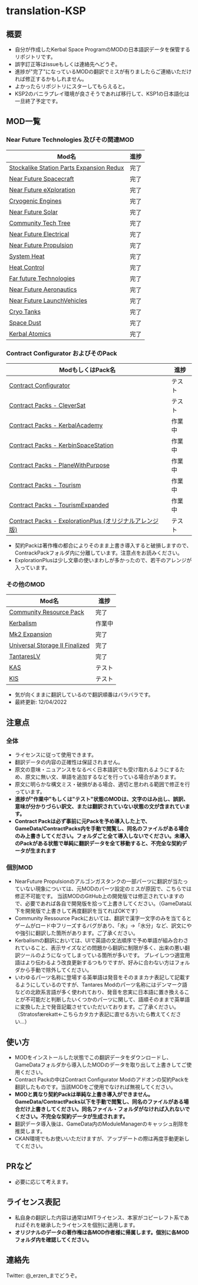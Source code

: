 # translation-KSP

## 概要

- 自分が作成したKerbal Space ProgramのMODの日本語訳データを保管するリポジトリです。
- 誤字訂正等はissueもしくは連絡先へどうぞ。
- 進捗が"完了"になっているMODの翻訳でミスが有りましたらご連絡いただければ修正するかもしれません。
- よかったらリポジトリにスターしてもらえると。
- KSP2のバニラプレイ環境が良さそうであれば移行して、KSP1の日本語化は一旦終了予定です。

## MOD一覧

### Near Future Technologies 及びその関連MOD

| Mod名                                                                                                                                                     | 進捗 |
| --------------------------------------------------------------------------------------------------------------------------------------------------------- | ---- |
| [Stockalike Station Parts Expansion Redux](https://forum.kerbalspaceprogram.com/index.php?/topic/170211-112-stockalike-station-parts-redux-june-12-2022/) | 完了 |
| [Near Future Spacecraft](https://forum.kerbalspaceprogram.com/index.php?/topic/155465-most-112x-near-future-technologies-august-26/)                      | 完了 |
| [Near Future eXploration](https://forum.kerbalspaceprogram.com/index.php?/topic/155465-most-112x-near-future-technologies-august-26/)                     | 完了 |
| [Cryogenic Engines](https://forum.kerbalspaceprogram.com/index.php?/topic/106089-112x-cryogenic-engines-liquid-hydrogen-and-methane-rockets-jan-22-2022/) | 完了 |
| [Near Future Solar](https://forum.kerbalspaceprogram.com/index.php?/topic/155465-most-112x-near-future-technologies-august-26/)                           | 完了 |
| [Community Tech Tree](https://forum.kerbalspaceprogram.com/index.php?/topic/90530-112x-community-tech-tree-july-3/)                                       | 完了 |
| [Near Future Electrical](https://forum.kerbalspaceprogram.com/index.php?/topic/155465-most-112x-near-future-technologies-august-26/)                      | 完了 |
| [Near Future Propulsion](https://forum.kerbalspaceprogram.com/index.php?/topic/155465-most-112x-near-future-technologies-august-26/)                      | 完了 |
| [System Heat](https://forum.kerbalspaceprogram.com/index.php?/topic/193909-112x-systemheat-a-replacement-for-the-coreheat-system-october-9/)              | 完了 |
| [Heat Control](https://forum.kerbalspaceprogram.com/index.php?/topic/112027-112x-heat-control-more-radiators-august-22-2021/)                             | 完了 |
| [Far future Technologies](https://forum.kerbalspaceprogram.com/index.php?/topic/199070-112x-far-future-technologies-august-23-new-engine/)                | 完了 |
| [Near Future Aeronautics](https://forum.kerbalspaceprogram.com/index.php?/topic/155465-most-112x-near-future-technologies-august-26/)                     | 完了 |
| [Near Future LaunchVehicles](https://forum.kerbalspaceprogram.com/index.php?/topic/155465-most-112x-near-future-technologies-august-26/)                  | 完了 |
| [Cryo Tanks](https://forum.kerbalspaceprogram.com/index.php?/topic/106089-112x-cryogenic-engines-liquid-hydrogen-and-methane-rockets-jan-22-2022/)        | 完了 |
| [Space Dust](https://forum.kerbalspaceprogram.com/index.php?/topic/197723-112x-space-dust-atmospheric-and-exospheric-harvesting-24062022/)                | 完了 |
| [Kerbal Atomics](https://forum.kerbalspaceprogram.com/index.php?/topic/130503-112x-kerbal-atomics-fancy-nuclear-engines-january-22%C2%A02022/)            | 完了 |

### Contract Configurator およびそのPack

| ModもしくはPack名                                                                                                                                                   | 進捗   |
| ------------------------------------------------------------------------------------------------------------------------------------------------------------------- | ------ |
| [Contract Configurator](https://forum.kerbalspaceprogram.com/index.php?/topic/91625-1101-contract-configurator-v1305-2020-10-05/)                                   | テスト |
| [Contract Packs - CleverSat](https://forum.kerbalspaceprogram.com/index.php?/topic/91625-1101-contract-configurator-v1305-2020-10-05/)                              | テスト |
| [Contract Packs - KerbalAcademy](https://forum.kerbalspaceprogram.com/index.php?/topic/91625-1101-contract-configurator-v1305-2020-10-05/)                          | 作業中 |
| [Contract Packs - KerbinSpaceStation](https://forum.kerbalspaceprogram.com/index.php?/topic/91625-1101-contract-configurator-v1305-2020-10-05/)                     | 作業中 |
| [Contract Packs - PlaneWithPurpose](https://forum.kerbalspaceprogram.com/index.php?/topic/91625-1101-contract-configurator-v1305-2020-10-05/)                       | 作業中 |
| [Contract Packs - Tourism](https://forum.kerbalspaceprogram.com/index.php?/topic/91625-1101-contract-configurator-v1305-2020-10-05/)                                | 作業中 |
| [Contract Packs - TourismExpanded](https://forum.kerbalspaceprogram.com/index.php?/topic/91625-1101-contract-configurator-v1305-2020-10-05/)                        | 作業中 |
| [Contract Packs - ExplorationPlus (オリジナルアレンジ版)](https://forum.kerbalspaceprogram.com/index.php?/topic/91625-1101-contract-configurator-v1305-2020-10-05/) | テスト |

- 契約Packは著作権の都合によりそのまま上書き導入すると破損しますので、ContrackPackフォルダ内に分離しています。注意点をお読みください。
- ExplorationPlusは少し文章の使いまわしが多かったので、若干のアレンジが入っています。

### その他のMOD

| Mod名                                                                                                                              | 進捗   |
| ---------------------------------------------------------------------------------------------------------------------------------- | ------ |
| [Community Resource Pack](https://forum.kerbalspaceprogram.com/index.php?/topic/83007-1x-community-resource-pack/)                 | 完了   |
| [Kerbalism](https://github.com/Kerbalism/Kerbalism)                                                                                | 作業中 |
| [Mk2 Expansion](https://forum.kerbalspaceprogram.com/index.php?/topic/109145-112x-mk2-expansion-v191-update-10521/)                | 完了   |
| [Universal Storage II Finalized](https://spacedock.info/mod/2960/Universal%20Storage%20II%20Finalized)                             | 完了   |
| [TantaresLV](https://forum.kerbalspaceprogram.com/index.php?/topic/73686-112x-tantares-stockalike-soyuz-and-mir-150872022tsyklon/) | 完了   |
| [KAS](https://forum.kerbalspaceprogram.com/index.php?/topic/142594-minimum-ksp-version-111-kerbal-attachment-system-kas-v112/)     | テスト |
| [KIS](https://forum.kerbalspaceprogram.com/index.php?/topic/149848-minimum-ksp-version-112-kerbal-inventory-system-kis-v129/)      | テスト |

- 気が向くままに翻訳しているので翻訳順番はバラバラです。
- 最終更新: 12/04/2022

## 注意点

### 全体

- ライセンスに従って使用できます。
- 翻訳データの内容の正確性は保証されません。
- 原文の意味・ニュアンスをなるべく日本語訳でも受け取れるようにするため、原文に無い文、単語を追加するなどを行っている場合があります。
- 原文に明らかな構文ミス・破損がある場合、適切と思われる範囲で修正を行っています。
- **進捗が"作業中"もしくは"テスト"状態のMODは、文字のはみ出し、誤訳、意味が分かりづらい訳文、または翻訳されていない状態の文が含まれています。**
- **Contract Packは必ず事前に元Packを予め導入した上で、GameData/ContractPacks内を手動で閲覧し、同名のファイルがある場合のみ上書きしてください。フォルダごと全て導入しないでください。未導入のPackがある状態で単純に翻訳データを全て移動すると、不完全な契約データが生まれます**

### 個別MOD

- NearFuture Propulsionのアルゴンガスタンクの一部パーツに翻訳が当たっていない現象については、元MODのパーツ設定のミスが原因で、こちらでは修正不可能です。
当該MODのGitHub上の開発版では修正されていますので、必要であれば各自で開発版を拾って上書きしてください。（GameData以下を開発版で上書きして再度翻訳を当てればOKです）
- Community Ressource Packにおいては、翻訳で漢字一文字のみを当てるとゲームがロード中フリーズするバグがあり、「水」→「水分」など、訳文にやや強引に翻訳した箇所があります。ご了承ください。
- Kerbalismの翻訳においては、UIで英語の文法順序で予め単語が組み合わされていること、表示サイズなどの問題から翻訳に制限が多く、出来の悪い翻訳ツールのようになってしまっている箇所が多いです。
プレイしつつ適宜用語はより伝わるよう改良更新するつもりですが、好みに合わない方はフォルダから手動で除外してください。
- いわゆるパーツ名称に登場する英単語は発音をそのままカナ表記して記載するようにしているのですが、Tantares Modのパーツ名称にはデンマーク語などの北欧系言語が多く使われており、発音を忠実に日本語に置き換えることが不可能だと判断したいくつかのパーツに関して、語順そのままで英単語に変換した上で発音記載させていただいております。ご了承ください。（Stratosfærekatt←こちらカタカナ表記に直せる方いたら教えてください...）

## 使い方

- MODをインストールした状態でこの翻訳データをダウンロードし、GameDataフォルダから導入したMODのデータを取り出して上書きしてご使用ください。
- Contract Packの中はContract Configurator Modのアドオンの契約Packを翻訳したものです。当該MODをご使用でなければ無視してください。
- **MODと異なり契約Packは単純な上書き導入ができません。GameData/ContractPacks以下を手動で閲覧し、同名のファイルがある場合だけ上書きしてください。同名ファイル・フォルダがなければ入れないでください。不完全な契約データが生成されます。**
- 翻訳データ導入後は、GameData内のModuleManagerのキャッシュ削除を推奨します。
- CKAN環境でもお使いいただけますが、アップデートの際は再度手動更新してください。

## PRなど

- 必要に応じて考えます。

## ライセンス表記

- 私自身の翻訳した内容は通常はMITライセンス、本家がコピーレフト系であればそれを継承したライセンスを個別に適用します。
- **オリジナルのデータの著作権は各MOD作者様に帰属します。個別に各MODフォルダ内を確認してください。**

## 連絡先

Twitter: @_erzen_までどうぞ。
